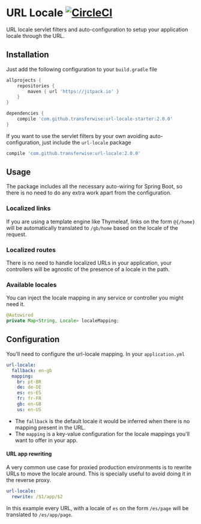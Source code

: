 # URL Locale [![CircleCI](https://circleci.com/gh/transferwise/url-locale/tree/master.svg?style=shield)](https://circleci.com/gh/transferwise/url-locale/tree/master)

URL locale servlet filters and auto-configuration to setup your application locale through the URL.

## Installation

Just add the following configuration to your `build.gradle` file

```gradle
allprojects {
    repositories {
        maven { url 'https://jitpack.io' }
    }
}

dependencies {
    compile 'com.github.transferwise:url-locale-starter:2.0.0'
}
```

If you want to use the servlet filters by your own avoiding auto-configuration, just include the `url-locale` package

```gradle
compile 'com.github.transferwise:url-locale:2.0.0'
```

## Usage

The package includes all the necessary auto-wiring for Spring Boot, so there is no need to do any extra work apart from the configuration.

### Localized links

If you are using a template engine like Thymeleaf, links on the form `@{/home}` will be automatically translated to `/gb/home` based on the locale of the request.

### Localized routes

There is no need to handle localized URLs in your application, your controllers will be agnostic of the presence of a locale in the path. 

### Available locales

You can inject the locale mapping in any service or controller you might need it.

```java
@Autowired
private Map<String, Locale> localeMapping;
```

## Configuration

You'll need to configure the url-locale mapping. In your `application.yml`

```yaml
url-locale:
  fallback: en-gb
  mapping:
    br: pt-BR
    de: de-DE
    es: es-ES
    fr: fr-FR
    gb: en-GB
    us: en-US
```

* The `fallback` is the default locale it would be inferred when there is no mapping present in the URL.
* The `mapping` is a key-value configuration for the locale mappings you'll want to offer in your app. 


#### URL app rewriting

A very common use case for proxied production environments is to rewrite URLs to move the locale around. This is specially useful to avoid doing it in the reverse proxy.

```yaml
url-locale:
  rewrite: /$1/app/$2
```

In this example every URL, with a locale of `es` on the form `/es/page` will be translated to `/es/app/page`.